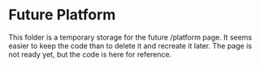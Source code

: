 # Future Platform

This folder is a temporary storage for the future /platform page. It seems easier to keep the code than to delete it and recreate it later. The page is not ready yet, but the code is here for reference.
